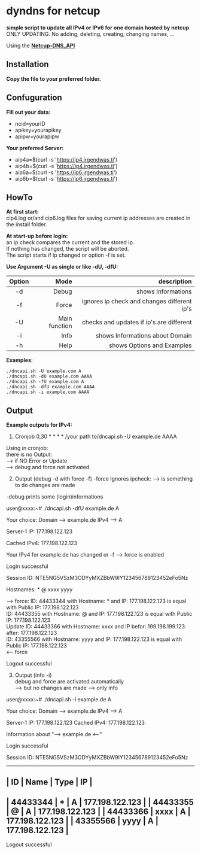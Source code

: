 # dyndns for netcup
**simple script to update all IPv4 or IPv6 for one domain hosted by netcup**  
ONLY UPDATING. No adding, deleting, creating, changing names, ...  

Using the **[Netcup-DNS_API](https://www.netcup-wiki.de/wiki/DNS_API)**  

## Installation
**Copy the file to your preferred folder.**  
## Confuguration
**Fill out your data:**  
- ncid=yourID  
- apikey=yourapikey  
- apipw=yourapipw  

**Your preferred Server:**  
- aip4a=$(curl -s 'https://ip4.irgendwas.ti')  
- aip4b=$(curl -s 'https://ip4.irgendwas.ti')
- aip6a=$(curl -s 'https://ip6.irgendwas.ti')
- aip6b=$(curl -s 'https://ip6.irgendwas.ti')

## HowTo
**At first start:**  
cip4.log or/and cip6.log files for saving current ip addresses are created in the install folder.  

**At start-up before login:**  
an ip check compares the current and the stored ip.  
If nothing has changed, the script will be aborted.  
The script starts if ip changed or option -f is set.  

**Use Argument -U as single or like -dU, -dfU:**  

| Option | Mode | description |
|:------:|-----:|------------:|
| -d | Debug | shows Informations |
| -f | Force | ignores ip check and changes different ip's |
| -U | Main function | checks and updates if ip's are different |
| -i | Info | shows Informations about Domain |
| -h | Help | shows Options and Examples |

**Examples:**  
```
./dncapi.sh -U example.com A  
./dncapi.sh -dU example.com AAAA  
./dncapi.sh -fU example.com A  
./dncapi.sh -dfU example.com AAAA  
./dncapi.sh -i example.com AAAA
```
## Output
**Example outputs for IPv4:**  

1. Cronjob
0,30 * * * * /your path to/dncapi.sh -U example.de AAAA  

Using in cronjob:  
there is no Output:  
--> if NO Error or Update  
--> debug and force not activated  

2. Output (debug -d with force -f)
-force Ignores ipcheck:
--> is something to do changes are made

-debug prints some (login)informations

user@xxxx:~# ./dncapi.sh -dfU example.de A  

Your choice: Domain --> example.de
	       IPv4 --> A

Server-1 IP: 177.198.122.123

Cached IPv4: 177.198.122.123

Your IPv4 for example.de has changed or -f --> force is enabled  

Login successful  

Session ID: NTE5NG5VSzM3ODYyMXZBbW9IY123456789123452eFo5Nz  

Hostnames: * @ xxxx yyyy  

--> force:
ID: 44433344 with Hostname: * and IP: 177.198.122.123 is equal with Public IP: 177.198.122.123  
ID: 44433355 with Hostname: @ and IP: 177.198.122.123 is equal with Public IP: 177.198.122.123  
Update ID: 44433366 with Hostname: xxxx and IP befor: 199.198.199.123  after: 177.198.122.123  
ID: 43355566 with Hostname: yyyy and IP: 177.198.122.123 is equal with Public IP: 177.198.122.123  
<-- force

Logout successful  

3. Output (info -i)  
debug and force are activated automatically  
--> but no changes are made
--> only info

user@xxxx:~# ./dncapi.sh -i example.de A

Your choice: Domain --> example.de
               IPv4 --> A

Server-1 IP: 177.198.122.123
Cached IPv4: 177.198.122.123

Information about "--> example.de <--"

Login successful

Session ID: NTE5NG5VSzM3ODYyMXZBbW9IY123456789123452eFo5Nz

-------------------------------------------------------------------------------- 
|       ID       |         Name          | Type   |             IP             |
-------------------------------------------------------------------------------- 
| 44433344       | *                     | A      |            177.198.122.123 |
| 44433355       | @                     | A      |            177.198.122.123 |
| 44433366       | xxxx                  | A      |            177.198.122.123 |
| 43355566       | yyyy                  | A      |            177.198.122.123 |
-------------------------------------------------------------------------------- 

Logout successful
